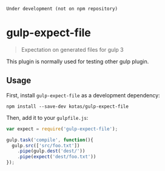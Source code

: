 ```
Under development (not on npm repository)
```

# gulp-expect-file
> Expectation on generated files for gulp 3

This plugin is normally used for testing other gulp plugin.

## Usage

First, install `gulp-expect-file` as a development dependency:

```shell
npm install --save-dev kotas/gulp-expect-file
```

Then, add it to your `gulpfile.js`:

```js
var expect = require('gulp-expect-file');

gulp.task('compile', function(){
  gulp.src(['src/foo.txt'])
    .pipe(gulp.dest('dest/'))
    .pipe(expect('dest/foo.txt'))
});
```

